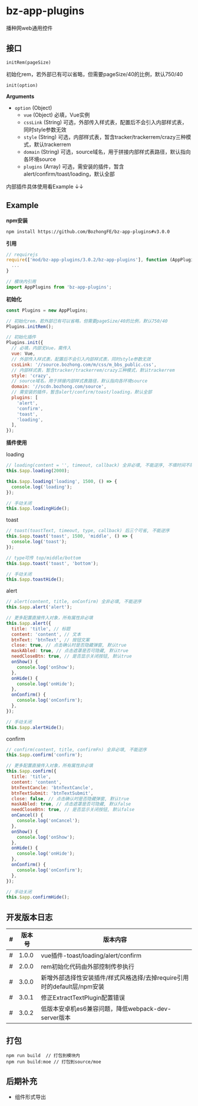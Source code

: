 # bz-app-plugins
播种网web通用控件

## 接口

`initRem(pageSize)`

  初始化rem，若外部已有可以省略，但需要pageSize/40的比例，默认750/40

`init(option)`

  **Arguments**

  - `option` (Object)
    - `vue` (Object) 必填，Vue实例
    - `cssLink` (String) 可选，外部传入样式表，配置后不会引入内部样式表，同时style参数无效
    - `style` (String) 可选，内部样式表，暂含tracker/trackerrem/crazy三种模式，默认trackerrem
    - `domain` (String) 可选，source域名，用于拼接内部样式表路径，默认指向各环境source
    - `plugins` (Array) 可选，需安装的插件，暂含alert/confirm/toast/loading，默认全部

内部插件具体使用看Example ↓↓

## Example

**npm安装**

```shell
npm install https://github.com/BozhongFE/bz-app-plugins#v3.0.0
```

**引用**

```js
// requirejs
require(['mod/bz-app-plugins/3.0.2/bz-app-plugins'], function (AppPlugins) {
  ...
}

// 模块内引用
import AppPlugins from 'bz-app-plugins';
```

**初始化**

```js
const Plugins = new AppPlugins;

// 初始化rem，若外部已有可以省略，但需要pageSize/40的比例，默认750/40
Plugins.initRem();

// 初始化插件
Plugins.init({
  // 必填，内部无Vue，需传入
  vue: Vue,
  // 外部传入样式表，配置后不会引入内部样式表，同时style参数无效
  cssLink: '//source.bozhong.com/m/css/m_bbs_public.css',
  // 内部样式表，暂含tracker/trackerrem/crazy三种模式，默认trackerrem
  style: 'crazy',
  // source域名，用于拼接内部样式表路径，默认指向各环境source
  domain: '//scdn.bozhong.com/source',
  // 需安装的插件，暂含alert/confirm/toast/loading，默认全部
  plugins: [
    'alert',
    'confirm',
    'toast',
    'loading',
  ],
});
```

**插件使用**

loading

```js
// loading(content = '', timeout, callback) 全非必填, 不能逆序, 不填时间不隐藏
this.$app.loading(2000);

this.$app.loading('loading', 1500, () => {
  console.log('loading');
});

// 手动关闭
this.$app.loadingHide();
```

toast

```js
// toast(toastText, timeout, type, callback) 后三个可省, 不能逆序
this.$app.toast('toast', 1500, 'middle', () => {
  console.log('toast');
});

// type可传 top/middle/bottom
this.$app.toast('toast', 'bottom');

// 手动关闭
this.$app.toastHide();
```

alert

```js
// alert(content, title, onConfirm) 全非必填, 不能逆序
this.$app.alert('alert');

// 更多配置直接传入对象，所有属性非必填
this.$app.alert({
  title: 'title', // 标题
  content: 'content', // 文本
  btnText: 'btnText', // 按钮文案
  close: true, // 点击确认时是否隐藏弹窗, 默认true
  maskAbled: true, // 点击遮罩是否可隐藏, 默认true
  needCloseBtn: true, // 是否显示关闭按钮, 默认true
  onShow() {
    console.log('onShow');
  },
  onHide() {
    console.log('onHide');
  },
  onConfirm() {
    console.log('onConfirm');
  },
});

// 手动关闭
this.$app.alertHide();
```

confirm

```js
// confirm(content, title, confirmFn) 全非必填, 不能逆序
this.$app.confirm('confirm');

// 更多配置直接传入对象，所有属性非必填
this.$app.confirm({
  title: 'title',
  content: 'content',
  btnTextCancle: 'btnTextCancle',
  btnTextSubmit: 'btnTextSubmit',
  close: false, // 点击确认时是否隐藏弹窗, 默认true
  maskAbled: true, // 点击遮罩是否可隐藏, 默认false
  needCloseBtn: true, // 是否显示关闭按钮, 默认false
  onCancel() {
    console.log('onCancel');
  },
  onShow() {
    console.log('onShow');
  },
  onHide() {
    console.log('onHide');
  },
  onConfirm() {
    console.log('onConfirm');
  },
});

// 手动关闭
this.$app.confirmHide();
```

## 开发版本日志

|#|版本号|版本内容|
|---|---|---|
|#|1.0.0| vue插件-toast/loading/alert/confirm
|#|2.0.0| rem初始化代码由外部控制传参执行
|#|3.0.0| 新增外部选择性安装插件/样式风格选择/去掉require引用时的default层/npm安装
|#|3.0.1| 修正ExtractTextPlugin配置错误
|#|3.0.2| 低版本安卓机es6兼容问题，降低webpack-dev-server版本

## 打包

```shell
npm run build  // 打包到模块内
npm run build:moe // 打包到source/moe
```

## 后期补充

- 组件形式导出